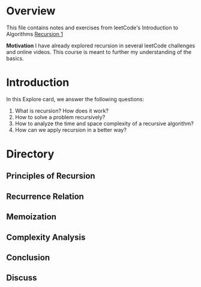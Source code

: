 # Overview
This file contains notes and exercises from leetCode's Introduction to Algorithms [Recursion 1](https://leetcode.com/explore/learn/card/recursion-i/)

**Motivation**
I have already explored recursion in several leetCode challenges and online videos. This course is meant to further my understanding of the basics.

# Introduction
In this Explore card, we answer the following questions:

1. What is recursion? How does it work?
2. How to solve a problem recursively?
3. How to analyze the time and space complexity of a recursive algorithm?
4. How can we apply recursion in a better way?


# Directory

## Principles of Recursion

## Recurrence Relation

## Memoization

## Complexity Analysis

## Conclusion

## Discuss

